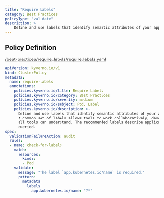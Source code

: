 ```yaml
---
title: "Require Labels"
category: Best Practices
policyType: "validate"
description: >
    Define and use labels that identify semantic attributes of your application or Deployment. A common set of labels allows tools to work collaboratively, describing objects in a common manner that  all tools can understand. The recommended labels describe applications in a way that can be  queried. 
---
```


## Policy Definition
<a href="https://github.com/kyverno/policies/raw/main//best-practices/require_labels/require_labels.yaml" target="-blank">/best-practices/require_labels/require_labels.yaml</a>

```yaml
apiVersion: kyverno.io/v1
kind: ClusterPolicy
metadata:
  name: require-labels
  annotations:
    policies.kyverno.io/title: Require Labels
    policies.kyverno.io/category: Best Practices
    policies.kyverno.io/severity: medium
    policies.kyverno.io/subject: Pod, Label
    policies.kyverno.io/description: >-
      Define and use labels that identify semantic attributes of your application or Deployment.
      A common set of labels allows tools to work collaboratively, describing objects in a common manner that 
      all tools can understand. The recommended labels describe applications in a way that can be 
      queried. 
spec:
  validationFailureAction: audit
  rules:
  - name: check-for-labels
    match:
      resources:
        kinds:
        - Pod
    validate:
      message: "The label `app.kubernetes.io/name` is required."
      pattern:
        metadata:
          labels:
            app.kubernetes.io/name: "?*"
```
